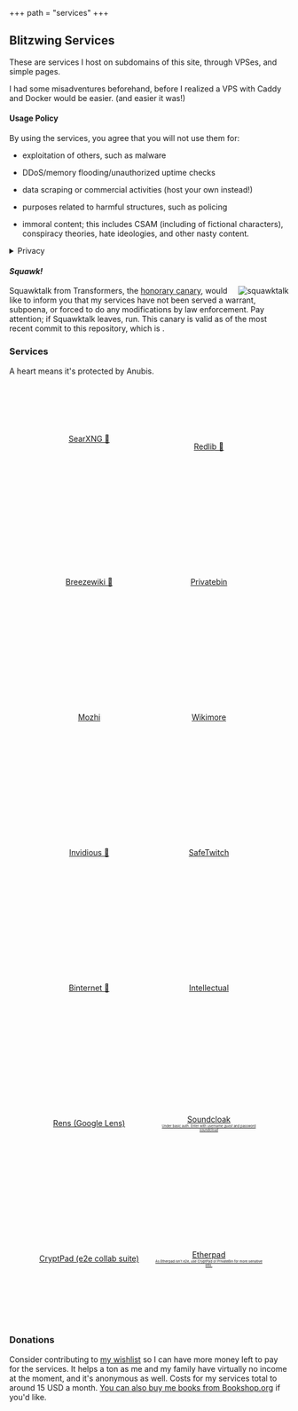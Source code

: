 +++
path = "services"
+++

<script src="https://code.iconify.design/iconify-icon/3.0.0/iconify-icon.min.js" defer></script>
Blitzwing Services
------------------

These are services I host on subdomains of this site, through VPSes, and simple pages.

I had some misadventures beforehand, before I realized a VPS with Caddy and Docker would be easier. (and easier it was!)
#### Usage Policy
By using the services, you agree that you will not use them for:

* exploitation of others, such as malware

* DDoS/memory flooding/unauthorized uptime checks

* data scraping or commercial activities (host your own instead!)

* purposes related to harmful structures, such as policing

* immoral content; this includes CSAM (including of fictional characters), conspiracy theories, hate ideologies, and other nasty content.

<details><summary>Privacy</summary>
By design, I do not log your usage of the services at all. The only things I log related to them are anonymous analytics of visits to this page via Umami, which can not personally identify you and are used to benefit the services via checking if they're being served fairly.

Anubis logs your IP, but can not see what pages you actually visit.

For encrypted services, I don't even know what's in the paste/upload/etc. I can only respond to a takedown if you have the full URL.

For anything under frontends, takedown requests will be ignored as I have no control on what's on them. They're proxies.</details>

#### _Squawk!_

<span style="float:right;">![squawktalk](/squawktalk.png)</span> Squawktalk from Transformers, the [honorary canary](https://www.eff.org/deeplinks/2014/04/warrant-canary-faq), would like to inform you that my services have not been served a warrant, subpoena, or forced to do any modifications by law enforcement. Pay attention; if Squawktalk leaves, run. This canary is valid as of the most recent commit to this repository, which is <span id="commit-date"></span>.

### Services

A heart means it's protected by Anubis.

<div style="display:flex;flex-wrap:wrap;gap:1rem;justify-content:center;text-align:center;color:#eee;">
  <!-- Redlib: icon only, no label -->
    <a href="https://searxng.blitzw.in" target="_blank"
     style="width:200px;height:200px;display:flex;flex-direction:column;align-items:center;justify-content:center;">
    <iconify-icon icon="rivet-icons:magnifying-glass" style="font-size:8rem;" inline></iconify-icon>
    <span>SearXNG 💜</span>
  </a>    

  <a href="https://rl.blitzw.in" target="_blank"
     style="width:200px;height:200px;display:flex;flex-direction:column;align-items:center;justify-content:center;">
    <iconify-icon icon="mdi:reddit" style="font-size:8rem;" inline></iconify-icon>
    <span>Redlib 💜</span>
  </a>    

  <a href="https://fan.blitzw.in" target="_blank"
     style="width:200px;height:200px;display:flex;flex-direction:column;align-items:center;justify-content:center;">
    <iconify-icon icon="picon:fandom" style="font-size:8rem;" inline></iconify-icon>
    <span>Breezewiki 💜</span>
  </a>   

  <!-- Privatebin -->
  <a href="https://bin.blitzw.in" target="_blank"
     style="width:200px;height:200px;display:flex;flex-direction:column;align-items:center;justify-content:center;">
    <iconify-icon icon="mdi:pastebin" style="font-size:8rem;" inline></iconify-icon>
    <span>Privatebin</span>
  </a>

  <!-- Mozhi -->
  <a href="https://moz.blitzw.in" target="_blank"
     style="width:200px;height:200px;display:flex;flex-direction:column;align-items:center;justify-content:center;">
    <iconify-icon icon="mdi:translate" style="font-size:8rem;" inline></iconify-icon>
    <span>Mozhi</span>
  </a>

  <!-- Wikimore -->
  <a href="https://wikimore.blitzw.in" target="_blank"
     style="width:200px;height:200px;display:flex;flex-direction:column;align-items:center;justify-content:center;">
    <iconify-icon icon="mdi:wikipedia" style="font-size:8rem;" inline></iconify-icon>
    <span>Wikimore</span>
  </a>

  <!-- Invidious -->
  <a href="https://tube.blitzw.in" target="_blank"
     style="width:200px;height:200px;display:flex;flex-direction:column;align-items:center;justify-content:center;">
    <iconify-icon icon="mdi:youtube" style="font-size:8rem;" inline></iconify-icon>
    <span>Invidious 💜</span>
  </a>

  <!-- SafeTwitch -->
  <a href="https://twitch.blitzw.in" target="_blank"
     style="width:200px;height:200px;display:flex;flex-direction:column;align-items:center;justify-content:center;">
    <iconify-icon icon="mdi:twitch" style="font-size:8rem;" inline></iconify-icon>
    <span>SafeTwitch</span>
  </a>

  <!-- Binternet -->
  <a href="https://pin.blitzw.in" target="_blank"
     style="width:200px;height:200px;display:flex;flex-direction:column;align-items:center;justify-content:center;">
    <iconify-icon icon="mdi:pinterest" style="font-size:8rem;" inline></iconify-icon>
    <span>Binternet 💜</span>
  </a>

  <!-- Intellectual -->
  <a href="https://genius.blitzw.in" target="_blank"
     style="width:200px;height:200px;display:flex;flex-direction:column;align-items:center;justify-content:center;">
    <iconify-icon icon="mdi:lightbulb-outline" style="font-size:8rem;" inline></iconify-icon>
    <span>Intellectual</span>
  </a>

  <a href="https://rens.blitzw.in" target="_blank"
     style="width:200px;height:200px;display:flex;flex-direction:column;align-items:center;justify-content:center;">
    <span>Rens (Google Lens)</span>
  </a>

  <a href="https://sc.blitzw.in" target="_blank"
     style="width:200px;height:200px;display:flex;flex-direction:column;align-items:center;justify-content:center;">
    <span>Soundcloak</span>
    <span style="font-size:6px;">Under basic auth. Enter with username <i>guest</i> and password <i>soundcloud</i></span>
  </a>

  <a href="https://pad.blitzw.in" target="_blank"
     style="width:200px;height:200px;display:flex;flex-direction:column;align-items:center;justify-content:center;">
    <span>CryptPad (e2e collab suite)</span>
  </a>

  <a href="https://memo.blitzw.in" target="_blank"
     style="width:200px;height:200px;display:flex;flex-direction:column;align-items:center;justify-content:center;">
    <span>Etherpad</span>
    <span style="font-size:6px;">As Etherpad isn't e2e, use CryptPad or PrivateBin for more sensitive info.</span>
  </a>
</div>


### Donations
Consider contributing to [my wishlist](https://throne.com/gigirassy) so I can have more money left to pay for the services. It helps a ton as me and my family have virtually no income at the moment, and it's anonymous as well. Costs for my services total to around 15 USD a month. [You can also buy me books from Bookshop.org](https://bookshop.org/wishlists/61ca8d380887896314d43867300b67839f0ef315) if you'd like.

<script src="/js/canarydate.js" defer></script>
